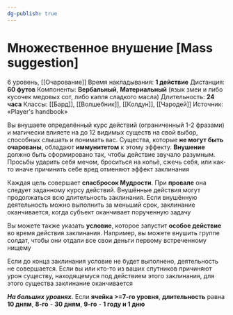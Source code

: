 ```yaml
---
dg-publish: true
---
```

# Множественное внушение [Mass suggestion]
6 уровень, [[Очарование]]
Время накладывания: **1 действие**
Дистанция: **60 футов**
Компоненты: **Вербальный**, **Материальный** (язык змеи и либо кусочек медовых сот, либо капля сладкого масла)
Длительность: **24 часа**
Классы: [[Бард]], [[Волшебник]], [[Колдун]], [[Чародей]]
Источник: «Player's handbook»

Вы внушаете определённый курс действий (ограниченный 1-2 фразами) и магически влияете на до 12 видимых существ на свой выбор, способных слышать и понимать вас. Существа, которые **не могут быть очарованы**, обладают **иммунитетом** к этому эффекту. **Внушение** должно быть сформировано так, чтобы действие звучало разумным. Просьбы ударить себя мечом, броситься на копьё, сжечь себя, или как-то иначе причинить себе вред отменяют эффект заклинания

Каждая цель совершает **спасбросок Мудрости**. При **провале** она следует заданному курсу действий. Внушённые действия могут продолжаться всю длительность заклинания. Если внушённую деятельность можно выполнить за меньший срок, заклинание оканчивается, когда субъект оканчивает порученную задачу

Вы можете также указать **условие**, которое запустит **особое действие** во время действия заклинания. Например, вы можете внушить группе солдат, чтобы они отдали все свои деньги первому встреченному нищему

Если до конца заклинания условие не будет выполнено, деятельность не совершается. Если вы или кто-то из ваших спутников причиняют урон существу, находящемуся под действием этого заклинания, для этого существа заклинание оканчивается

**_На больших уровнях._** Если **ячейка >=7-го уровня**, **длительность** равна **10 дням**, **8-го** - **30 дням**, **9-го** - **1 году и 1 дню**